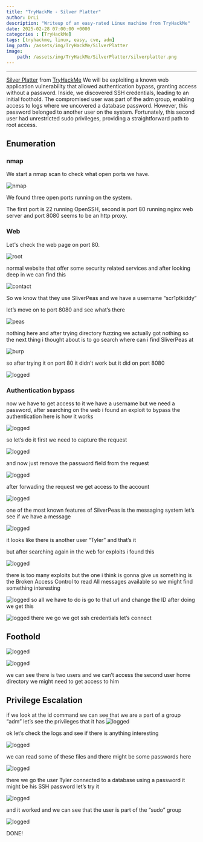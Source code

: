 ```yaml
---
title: "TryHackMe - Silver Platter"
author: DrLi
description: "Writeup of an easy-rated Linux machine from TryHackMe"
date: 2025-02-28 07:00:00 +0000
categories : [TryHackMe]
tags: [tryhackme, linux, easy, cve, adm]
img_path: /assets/img/TryHackMe/SilverPlatter
image:
    path: /assets/img/TryHackMe/SilverPlatter/silverplatter.png
---
```


<div align="center"> <script src="https://tryhackme.com/badge/2794771"></script> </div>

---

[Silver Platter](https://tryhackme.com/r/room/silverplatter) from [TryHackMe](https://tryhackme.com/signup?referrer=603949780215185dfb191142) We will be exploiting a known web application vulnerability that allowed authentication bypass, granting access without a password. Inside, we discovered SSH credentials, leading to an initial foothold. The compromised user was part of the adm group, enabling access to logs where we uncovered a database password. However, this password belonged to another user on the system. Fortunately, this second user had unrestricted sudo privileges, providing a straightforward path to root access.

## **Enumeration**

### nmap

We start a nmap scan to check what open ports we have.

![nmap](/assets/img/TryHackMe/SilverPlatter/1.png)

We found three open ports running on the system.

The first port is 22 running OpenSSH, second is port 80 running nginx web server and port 8080 seems to be an http proxy.

### Web

Let's check the web page on port 80.

![root](/assets/img/TryHackMe/SilverPlatter/2.png)

normal website that offer some security related services and after looking deep in we can find this

![contact](/assets/img/TryHackMe/SilverPlatter/3.png)

So we know that they use SliverPeas and we have a username “scr1ptkiddy”

let’s move on to port 8080 and see what’s there


![peas](/assets/img/TryHackMe/SilverPlatter/4.png)

nothing here and after trying directory fuzzing we actually got nothing so the next thing i thought about is to go search where can i find SliverPeas at

![burp](/assets/img/TryHackMe/SilverPlatter/5.png)


so after trying it on port 80 it didn’t work but it did on port 8080


![logged](/assets/img/TryHackMe/SilverPlatter/6.png)

### Authentication bypass

now we have to get access to it we have a username but we need a password, after searching on the web i found an exploit to bypass the authentication here is how it works

![logged](/assets/img/TryHackMe/SilverPlatter/7.png)

so let’s do it 
first we need to capture the request

![logged](/assets/img/TryHackMe/SilverPlatter/8.png)

and now just remove the password field from the request

![logged](/assets/img/TryHackMe/SilverPlatter/9.png)

after forwading the request we get access to the account

![logged](/assets/img/TryHackMe/SilverPlatter/10.png)

one of the most known features of SilverPeas is the messaging system
 let’s see if we have a message

![logged](/assets/img/TryHackMe/SilverPlatter/11.png)

it looks like there is another user “Tyler” and that’s it

but after searching again in the web for exploits i found this

![logged](/assets/img/TryHackMe/SilverPlatter/12.png)

there is too many exploits but the one i think is gonna give us something is the Broken Access Control to read All messages available 
so we might find something interesting

![logged](/assets/img/TryHackMe/SilverPlatter/13.png)
so all we have to do is go to that url and change the ID 
after doing we get this

![logged](/assets/img/TryHackMe/SilverPlatter/14.png)
there we go we got ssh credentials let’s connect


## **Foothold**
![logged](/assets/img/TryHackMe/SilverPlatter/15.png)

![logged](/assets/img/TryHackMe/SilverPlatter/16.png)

we can see there is two users and we can’t access the second user home directory we might need to get access to him

## **Privilege Escalation**
if we look at the id command we can see that we are a part of a group “adm” let’s see the privileges that it has
![logged](/assets/img/TryHackMe/SilverPlatter/17.png)

ok let’s check the logs and see if there is anything interesting 

![logged](/assets/img/TryHackMe/SilverPlatter/18.png)

we can read some of these files and there might be some passwords here

![logged](/assets/img/TryHackMe/SilverPlatter/19.png)

there we go the user Tyler connected to a database using a password 
it might be his SSH password let’s try it

![logged](/assets/img/TryHackMe/SilverPlatter/20.png)

and it worked and we can see that the user is part of the “sudo” group 


![logged](/assets/img/TryHackMe/SilverPlatter/21.png)

DONE!



